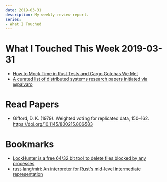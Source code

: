 ```yaml
---
date: 2019-03-31
description: My weekly review report.
series:
- What I Touched
---
```


# What I Touched This Week 2019-03-31


* [How to Mock Time in Rust Tests and Cargo Gotchas We Met](ia-writer://open?path=/Locations/iCloud/§%20Blog/Posts/Posts%20-%202019/1903%20-%20How%20To%20Mock%20Time%20In%20Rust%20Tests%20And%20Cargo%20Gotchas%20We%20Met/♯%20How%20To%20Mock%20Time%20In%20Rust%20Tests%20And%20Cargo%20Gotchas%20We%20Met.md)
* [A curated list of distributed systems research papers initiated via @palvaro](https://twitter.com/palvaro/status/1109257164235763712?s=09)

# Read Papers

* Gifford, D. K. (1979). Weighted voting for replicated data, 150–162. https://doi.org/10.1145/800215.806583

# Bookmarks

* [LockHunter is a free 64/32 bit tool to delete files blocked by any processes](https://lockhunter.com/)
* [rust-lang/miri: An interpreter for Rust's mid-level intermediate representation](https://github.com/rust-lang/miri)
